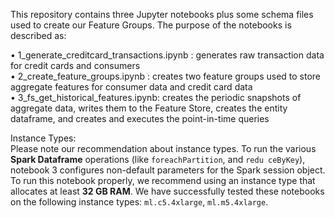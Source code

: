This repository contains three Jupyter notebooks plus some schema files used to create our Feature Groups. The purpose of the notebooks is described as:

•	1_generate_creditcard_transactions.ipynb : generates raw transaction data for credit cards and consumers </br>
•	2_create_feature_groups.ipynb : creates two feature groups used to store aggregate features for consumer data and credit card data </br>
•	3_fs_get_historical_features.ipynb: creates the periodic snapshots of aggregate data, writes them to the Feature Store, creates the entity dataframe, and creates and executes the point-in-time queries </br>

Instance Types: </br>
Please note our recommendation about instance types. To run the various **Spark Dataframe** operations (like `foreachPartition`, and `redu
ceByKey`), notebook 3 configures non-default parameters for the Spark session object. To run this notebook properly, we recommend
 using an instance type that allocates at least **32 GB RAM**. We have successfully tested these notebooks on the following instance
types: `ml.c5.4xlarge`, `ml.m5.4xlarge`.


